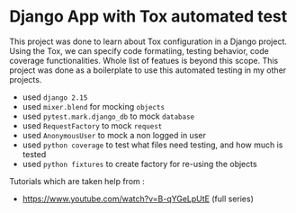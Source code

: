 # Django App with Tox automated test
This project was done to learn about Tox configuration in a Django project. Using the Tox, we can specify code formatiing, testing behavior, code coverage functionalities. Whole 
list of featues is beyond this scope. This project was done as a boilerplate to use this automated testing in my other projects.

- used `django 2.15`
- used `mixer.blend` for mocking `objects`
- used `pytest.mark.django_db` to mock `database`
- used `RequestFactory` to mock `request`
- used `AnonymousUser` to mock a non logged in user
- used `python coverage` to test what files need testing, and how much is tested
- used `python fixtures` to create factory for re-using the objects

Tutorials which are taken help from : 
- https://www.youtube.com/watch?v=B-qYGeLpUtE (full series)
